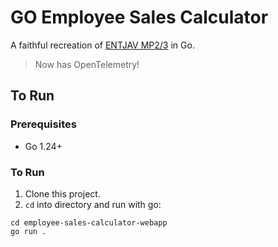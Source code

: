 # GO Employee Sales Calculator

A faithful recreation of [ENTJAV MP2/3](https://github.com/SEG31-ENTJAV-TeamDelitzFrancia/MP2-EmployeeSalesCalculator) in Go.

> Now has OpenTelemetry!

## To Run

### Prerequisites

- Go 1.24+

### To Run

1. Clone this project.
2. `cd` into directory and run with go:
```shell
cd employee-sales-calculator-webapp
go run .
```
